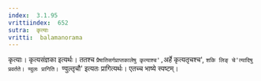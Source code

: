 ```yaml
---
index:  3.1.95
vrittiindex:  652
sutra:  कृत्याः
vritti:  balamanorama 
---
```


कृत्याः। कृत्यसंज्ञका इत्यर्थः। ततश्च `प्रैषातिसर्गप्राप्तकालेषु कृत्याश्च',`अर्हे कृत्यतृचश्च', `शकि लिङ् चे'त्यादिषु प्रवर्तते। ण्वुलः प्रागिति। `ण्वुल्तृचौ' इत्यतः प्रागित्यर्थः। एतच्च भाष्ये स्पष्टम्। 

